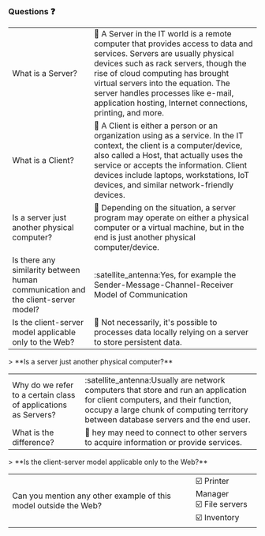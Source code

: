 ### Questions :question:   
<table>    
  <tr>
    <td>What is a Server?</td>
    <td>🌠 A Server in the IT world is a remote computer that provides access to data and services. Servers are usually physical devices such as rack servers, though the rise of cloud computing has brought virtual servers into the equation. The server handles processes like e-mail, application hosting, Internet connections, printing, and more.</td>
  </tr>   
  <tr>
    <td>What is a Client?</td>
    <td>🌠 A Client is either a person or an organization using as a service. In the IT context, the client is a computer/device, also called a Host, that actually uses the service or accepts the information. Client devices include laptops, workstations, IoT devices, and similar network-friendly devices.</td>
  </tr>    
  <tr>
    <td>Is a server just another physical computer?</td>
    <td>🌠 Depending on the situation, a server program may operate on either a physical computer or a virtual machine, but in the end is just another physical computer/device.</td>
  </tr>    
  <tr>
    <td>Is there any similarity between human communication and the client-server model?</td>
    <td>:satellite_antenna:Yes, for example the Sender-Message-Channel-Receiver Model of Communication</td>
  </tr>    
  <tr>
    <td> Is the client-server model applicable only to the Web?</td>
    <td>🌠 Not necessarily, it's possible to processes data locally relying on a server to store persistent data.</td>
  </tr>   
</table>      > **Is a server just another physical computer?**   
<table>    
  <tr>
    <td>Why do we refer to a certain class of applications as Servers?</td>    
    <td>:satellite_antenna:Usually are network computers that store and run an application for client computers, and their function, occupy a large chunk of computing territory between database servers and the end user.</td>
  </tr>    
  <tr>
    <td>What is the difference?</td>   
    <td>🌠 hey may need to connect to other servers to acquire information or provide services.</td>
  </tr>  
</table>      > **Is the client-server model applicable only to the Web?**   
<table>    
  <tr>
    <td>Can you mention any other example of this model outside the Web?</td>
    <td>☑️ Printer Manager<br> 
        ☑️ File servers<br>    
        ☑️ Inventory</td></tr>   
</table>
